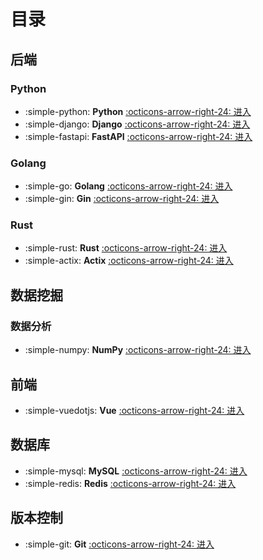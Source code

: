 # 目录

## 后端

### Python

<div class="grid cards" markdown>

- :simple-python: __Python__ [:octicons-arrow-right-24: 进入](./articles/Python/index.md)
- :simple-django: __Django__ [:octicons-arrow-right-24: 进入](./articles/Django/index.md)
- :simple-fastapi: __FastAPI__ [:octicons-arrow-right-24: 进入](./articles/FastAPI/index.md)

</div>

### Golang

<div class="grid cards" markdown>

- :simple-go: __Golang__ [:octicons-arrow-right-24: 进入](./articles/Go/index.md)
- :simple-gin: __Gin__ [:octicons-arrow-right-24: 进入](./articles/Gin/index.md)

</div>

### Rust

<div class="grid cards" markdown>

- :simple-rust: __Rust__ [:octicons-arrow-right-24: 进入](./articles/Rust/index.md)
- :simple-actix: __Actix__ [:octicons-arrow-right-24: 进入](./articles/Actix/index.md)

</div>

## 数据挖掘

### 数据分析

<div class="grid cards" markdown>

- :simple-numpy: __NumPy__ [:octicons-arrow-right-24: 进入](./articles/NumPy/index.md)

</div>

## 前端

<div class="grid cards" markdown>

- :simple-vuedotjs: __Vue__ [:octicons-arrow-right-24: 进入](./articles/Vue/index.md)

</div>

## 数据库

<div class="grid cards" markdown>

- :simple-mysql: __MySQL__ [:octicons-arrow-right-24: 进入](./articles/DataBase/MySQL/index.md)
- :simple-redis: __Redis__ [:octicons-arrow-right-24: 进入](./articles/DataBase/Redis/index.md)

</div>

## 版本控制

<div class="grid cards" markdown>

- :simple-git: __Git__ [:octicons-arrow-right-24: 进入](./articles/Git/index.md)

</div>
